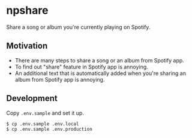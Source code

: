 # npshare

Share a song or album you're currently playing on Spotify.

## Motivation

- There are many steps to share a song or an album from Spotify app.
- To find out "share" feature in Spotify app is annoying.
- An additional text that is automatically added when you're sharing an album from Spotify app is annoying.

## Development

Copy `.env.sample` and set it up.

```bash
$ cp .env.sample .env.local
$ cp .env.sample .env.production
```
